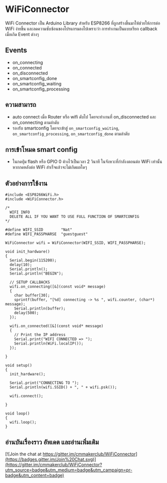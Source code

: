 # WiFiConnector

WiFi Connector เป็น Arduino Library สำหรับ ESP8266 ที่ถูกสร้างขึ้นมาให้ช่วยให้การต่อ WiFi ง่ายขึ้น และลดความซับซ้อนของโปรแกรมลงไปเพราะว่า การทำงานเป็นแบบเรียก callback เมื่อเกิด Event ต่างๆ

## Events

 - on_connecting
 - on_connected			
 - on_disconnected						
 - on_smartconfig_done				
 - on_smartconfig_waiting		
 - on_smartconfig_processing

## ความสามารถ

 - auto connect เมื่อ Router หรือ wifi ดับไป โดยจะทำงานที่ on_disconnected  และ on_connecting ตามลำดับ
 - รองรับ smartconfig โดยจะเข้าสู่ `on_smartconfig_waiting`, `on_smartconfig_processing`, `on_smartconfig_done` ตามลำดับ

## การเข้าโหมด smart config

 - ในกดปุ่ม flash หรือ GPIO 0 ค้างไว้เป็นเวลา 2 วินาที ในจังหวะที่กำลังงตอนต่อ WiFi เท่านั้น หากกดหลังต่อ WiFi สำเร็จแล้วจะไม่เกิดผลใดๆ

## ตัวอย่างการใช้งาน

	
	#include <ESP8266WiFi.h>
	#include <WiFiConnector.h>
	
	/*
	  WIFI INFO
	  DELETE ALL IF YOU WANT TO USE FULL FUNCTION OF SMARTCONFIG
	*/
	
	#define WIFI_SSID        "Nat"
	#define WIFI_PASSPHARSE  "guestguest"
	
	WiFiConnector wifi = WiFiConnector(WIFI_SSID, WIFI_PASSPHARSE);
	
	void init_hardware()
	{
	  Serial.begin(115200);
	  delay(10);
	  Serial.println();
	  Serial.println("BEGIN");
	  
	  // SETUP CALLBACKS
	  wifi.on_connecting([&](const void* message)
	  {
	    char buffer[30];
	    sprintf(buffer, "[%d] connecting -> %s ", wifi.counter, (char*) message);
	    Serial.println(buffer);
	    delay(500);
	  });
	
	  wifi.on_connected([&](const void* message)
	  {
	    // Print the IP address
	    Serial.print("WIFI CONNECTED => ");
	    Serial.println(WiFi.localIP());
	  });
	
	}
	
	void setup()
	{
	  init_hardware();
	
	  Serial.print("CONNECTING TO ");
	  Serial.println(wifi.SSID() + ", " + wifi.psk());
	
	  wifi.connect();
	
	}
	
	void loop()
	{
	  wifi.loop();
	}

## อ่านบันเรื่องราว อัพเดต และอ่านเพิ่มเติม

[![Join the chat at https://gitter.im/cmmakerclub/WiFiConnector](https://badges.gitter.im/Join%20Chat.svg)](https://gitter.im/cmmakerclub/WiFiConnector?utm_source=badge&utm_medium=badge&utm_campaign=pr-badge&utm_content=badge)

